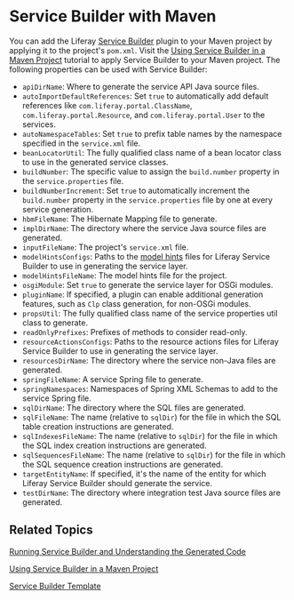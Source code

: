 # Service Builder with Maven [](id=service-builder-with-maven)

You can add the Liferay
[Service Builder](/develop/tutorials/-/knowledge_base/7-0/what-is-service-builder)
plugin to your Maven project by applying it to the project's `pom.xml`. Visit
the [Using Service Builder in a Maven Project](/develop/tutorials/-/knowledge_base/7-0/using-service-builder-in-a-maven-project)
tutorial to apply Service Builder to your Maven project. The following
properties can be used with Service Builder: 

- `apiDirName`: Where to generate the service API Java source files.
- `autoImportDefaultReferences`: Set `true` to automatically add default
   references like `com.liferay.portal.ClassName`,
   `com.liferay.portal.Resource`, and `com.liferay.portal.User` to the
   services.
- `autoNamespaceTables`: Set `true` to prefix table names by the namespace
   specified in the `service.xml` file.
- `beanLocatorUtil`: The fully qualified class name of a bean locator class to
   use in the generated service classes.
- `buildNumber`: The specific value to assign the `build.number` property in the
   `service.properties` file.
- `buildNumberIncrement`: Set `true` to automatically increment the
   `build.number` property in the `service.properties` file by one at every
   service generation.
- `hbmFileName`: The Hibernate Mapping file to generate.
- `implDirName`: The directory where the service Java source files are
   generated.
- `inputFileName`: The project's `service.xml` file.
- `modelHintsConfigs`: Paths to the
   [model hints](/develop/tutorials/-/knowledge_base/7-0/customizing-model-entities-with-model-hints)
   files for Liferay Service Builder to use in generating the service layer.
- `modelHintsFileName`: The model hints file for the project.
- `osgiModule`: Set `true` to generate the service layer for OSGi modules.
- `pluginName`: If specified, a plugin can enable additional generation
   features, such as `Clp` class generation, for non-OSGi modules.
- `propsUtil`: The fully qualified class name of the service properties util
   class to generate.
- `readOnlyPrefixes`: Prefixes of methods to consider read-only.
- `resourceActionsConfigs`: Paths to the resource actions files for Liferay
   Service Builder to use in generating the service layer.
- `resourcesDirName`: The directory where the service non-Java files are
   generated.
- `springFileName`: A service Spring file to generate.
- `springNamespaces`: Namespaces of Spring XML Schemas to add to the service
   Spring file.
- `sqlDirName`: The directory where the SQL files are generated.
- `sqlFileName`: The name (relative to `sqlDir`) for the file in which the SQL
   table creation instructions are generated.
- `sqlIndexesFileName`: The name (relative to `sqlDir`) for the file in which
   the SQL index creation instructions are generated.
- `sqlSequencesFileName`: The name (relative to `sqlDir`) for the file in which
   the SQL sequence creation instructions are generated.
- `targetEntityName`: If specified, it's the name of the entity for which
   Liferay Service Builder should generate the service.
- `testDirName`: The directory where integration test Java source files are
   generated.

<!--
- `mergeModelHintsConfigs`: 
- `mergeReadOnlyPrefixes`: 
- `mergeResourceActionsConfigs`: 
-->

## Related Topics  [](id=related-topics)

[Running Service Builder and Understanding the Generated Code](/develop/tutorials/-/knowledge_base/7-0/running-service-builder-and-understanding-the-generated-code)

[Using Service Builder in a Maven Project](/develop/tutorials/-/knowledge_base/7-0/using-service-builder-in-a-maven-project)

[Service Builder Template](/develop/reference/-/knowledge_base/7-0/using-the-service-builder-template)
